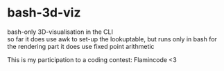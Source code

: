 # bash-3d-viz
bash-only 3D-visualisation in the CLI  
so far it does use awk to set-up the lookuptable, but runs only in bash for the rendering part
it does use fixed point arithmetic

This is my participation to a coding contest: Flamincode <3

